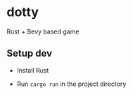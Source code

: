# dotty

Rust + Bevy based game

## Setup dev

- Install Rust

- Run `cargo run` in the project directory 
